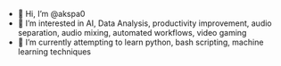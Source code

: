 - 👋 Hi, I’m @akspa0
- 👀 I’m interested in AI, Data Analysis, productivity improvement, audio separation, audio mixing, automated workflows, video gaming
- 🌱 I’m currently attempting to learn python, bash scripting, machine learning techniques
<!---
akspa0/akspa0 is a ✨ special ✨ repository because its `README.md` (this file) appears on your GitHub profile.
You can click the Preview link to take a look at your changes.
--->
